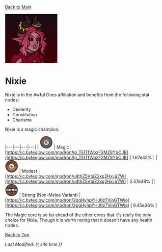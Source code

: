 [Back to Main](index.md)

![Nixie Portrait](images/portraits/nixie.png)

# Nixie

Nixie is in the Awful Ones affiliation and benefits from the following stat nodes:

* Dexterity
* Constitution
* Charisma

Nixie is a magic champion.

|---|---|---|---|
| ![Magic Core](images/core_4_magic.png) | Magic | [https://ic.byteglow.com/modron/Ig_TEITfWozF2MZ8YbCJB](https://ic.byteglow.com/modron/Ig_TEITfWozF2MZ8YbCJB) | 1.67e45% |
| ![Modest Core](images/core_1_modest.png) | Modest | [https://ic.byteglow.com/modron/u4thZ5VbiZ2xg2HxLjr7W](https://ic.byteglow.com/modron/u4thZ5VbiZ2xg2HxLjr7W) | 2.57e38% |
| ![Strong Core](images/core_2_strong.png) | Strong (Non-Melee Variant) | [https://ic.byteglow.com/modron/2ggHyhpYHJ0z7VinGTWio](https://ic.byteglow.com/modron/2ggHyhpYHJ0z7VinGTWio) | 9.45e36% |

The Magic core is so far ahead of the other cores that it's really the only choice for Nixie. Though it is worth noting that it doesn't have any health nodes.

[Back to Top](#top)

*Last Modified: {{ site.time }}*